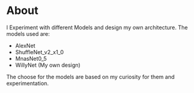# About

I Experiment with different Models and design my own architecture. The models used are:

- AlexNet
- ShuffleNet_v2_x1_0
- MnasNet0_5
- WillyNet (My own design)

The choose for the models are based on my curiosity for them and experimentation.
